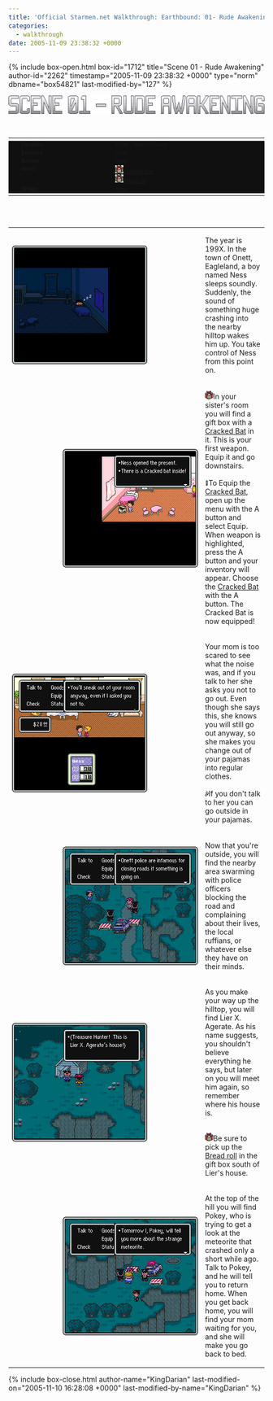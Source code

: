 ```yaml
---
title: 'Official Starmen.net Walkthrough: Earthbound: 01- Rude Awakening'
categories:
  - walkthrough
date: 2005-11-09 23:38:32 +0000
---
```

{% include box-open.html box-id="1712" title="Scene 01 - Rude Awakening" author-id="2262" timestamp="2005-11-09 23:38:32 +0000" type="norm" dbname="box54821" last-modified-by="127" %}
<CENTER><img src="scenetitle.png" width="554" height="36" title="Scene 01 - Rude Awakening" alt="Scene 01 - Rude Awakening:" /></CENTER><BR /><BR />
<font size="1">
<table width="30%" border="0" align="center" cellpadding="0" cellspacing="0" vspace="5" hspace="5" >
<tr height="5px">
<td width="5px" background="../tl.png"></td>
<td background="../tbside.png" width="30%-10"></td>
<td background="../tbside.png" width="70%-10"></td>
<td width="5px" background="../tr.png"></td>
</tr>

<tr bgcolor="#101010">
<td background="../lrside.png"><img src="http://starmen.net/spacer.png" width="5" height="1" /></td>
<td valign="top">
<b>&nbsp; Location</b>
</td>
<td valign="top">
Onett - Ness's House
</td>
<td background="../lrside.png"><img src="http://starmen.net/spacer.png" width="5" height="1" /></td>
</tr>

<tr bgcolor="#101010">
<td background="../lrside.png"></td>
<td valign="top">
<b>&nbsp; Enemies</b>
</td>
<td valign="top">
none
</td>
<td background="../lrside.png"></td>
</tr>

<tr bgcolor="#101010">
<td background="../lrside.png"></td>
<td valign="top">
<b>&nbsp; Bosses</b>
</td>
<td valign="top">
none
</td>
<td background="../lrside.png"></td>
</tr>

<tr bgcolor="#101010">
<td background="../lrside.png"></td>
<td valign="top">
<b>&nbsp; Items</b>
</td>
<td valign="top">
<img src="../giftbox.png" width="16" height="16" /><A HREF="http://starmen.net/mother2/ebdb/items.php?item=17">Cracked Bat</A><BR />
<img src="../giftbox.png" width="16" height="16" /><A HREF="http://starmen.net/mother2/ebdb/items.php?item=103">Bread roll</A>
</td>
<td background="../lrside.png"></td>
</tr>

<tr bgcolor="#101010">
<td background="../lrside.png"></td>
<td valign="top">
<b>&nbsp; Shops</b>
</td>
<td valign="top">
none
</td>
<td background="../lrside.png"></td>
</tr>

<tr height="5px">
<td width="5px" background="../bl.png"></td>
<td background="../tbside.png" width="40%-10"></td>
<td background="../tbside.png" width="60%-10"></td>
<td width="5px" background="../br.png"></td>
</tr>
</table>
</font>

<BR /><BR />
<table width="100%" align="center" border="0" cellpadding="0" cellspacing="25">
<TR>
<TD width="366px">

<img src="01.png" align="left" width="266" height="233" />

</TD><TD>

   The year is 199X.  In the town of Onett, Eagleland, a boy named Ness sleeps soundly.
Suddenly, the sound of something huge crashing into the nearby hilltop wakes him up.
You take control of Ness from this point on.

</TD></TR>
<TR><TD>

<img src="02.png" align="right" width="266" height="233" />

</TD><TD>

<img src="../giftbox.png" width="16" height="16" />In your sister's room you will find a gift box with a <A HREF="http://starmen.net/mother2/ebdb/items.php?item=17">Cracked Bat</A> in it.  This is
your first weapon.  Equip it and go downstairs.<BR /><BR />
<img src="../important.png" width="7" height="10" />To Equip the <A HREF="http://starmen.net/mother2/ebdb/items.php?item=17">Cracked Bat</A>, open up the menu with the A button and select Equip. When weapon is highlighted, press the A button and your inventory will appear. Choose the <A HREF="http://starmen.net/mother2/ebdb/items.php?item=17">Cracked Bat</A> with the A button. The Cracked Bat is now equipped!

</TD></TR>
<TR><TD>

<img src="03.png" align="left" width="266" height="233" />

</TD><TD>

   Your mom is too scared to see what the noise was, and if you talk to her she asks
you not to go out.  Even though she says this, she knows you will still go out anyway, so she makes
you change out of your pajamas into regular clothes.<BR /><BR/>
<img src="../interest.png" width="7" height="10" />If you don't talk to her
you can go outside in your pajamas.

</TD></TR>
<TR><TD>

<img src="04.png" align="right" width="266" height="233" />

</TD><TD>

  Now that you're outside, you will find the nearby area swarming with police officers
blocking the road and complaining about their lives, the local ruffians, or whatever
else they have on their minds.


</TD></TR>
<TR><TD>

<img src="05.png" align="left" width="266" height="233" />

</TD><TD>

  As you make your way up the hilltop, you will find Lier X. Agerate.  As his name
suggests, you shouldn't believe everything he says, but later on you will meet him again,
so remember where his house is.<BR /><BR />

<img src="../giftbox.png" width="16" height="16" />Be sure to pick up the <A HREF="http://starmen.net/mother2/ebdb/items.php?item=103">Bread roll</A> in the
gift box south of Lier's house.

</TD></TR>
<TR><TD>

<img src="06.png" align="right" width="266" height="233" />

</TD><TD>

   At the top of the hill you will find Pokey, who is trying to get a look at the meteorite
that crashed only a short while ago.  Talk to Pokey, and he will tell you to return home.
When you get back home, you will find your mom waiting for you, and she will make you go
back to bed.

</TD></TR>
</table>


{% include box-close.html author-name="KingDarian" last-modified-on="2005-11-10 16:28:08 +0000" last-modified-by-name="KingDarian" %}
